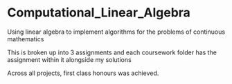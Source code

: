 # Computational_Linear_Algebra
Using linear algebra to implement algorithms for the problems of continuous mathematics

This is broken up into 3 assignments and each coursework folder has the assignment within it alongside my solutions

Across all projects, first class honours was achieved.
